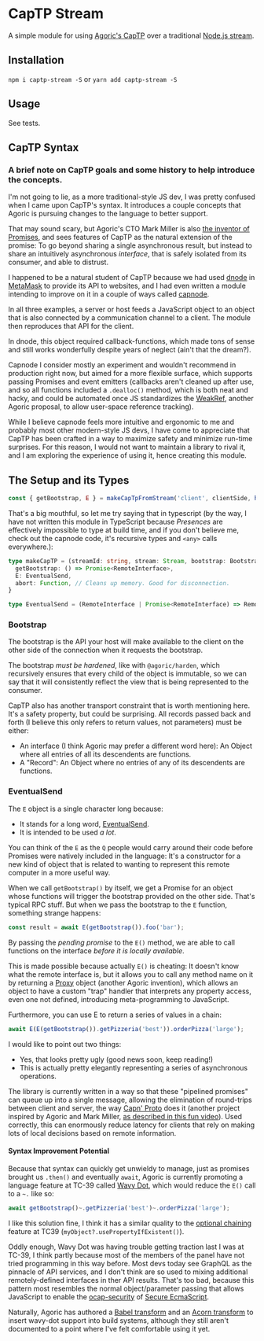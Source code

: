 # CapTP Stream

A simple module for using [Agoric's CapTP](https://github.com/Agoric/agoric-sdk/tree/master/packages/captp) over a traditional [Node.js stream](https://nodejs.org/api/stream.html#stream_stream).

## Installation

`npm i captp-stream -S`
or
`yarn add captp-stream -S`

## Usage

See tests.

## CapTP Syntax

### A brief note on CapTP goals and some history to help introduce the concepts.

I'm not going to lie, as a more traditional-style JS dev, I was pretty confused when I came upon CapTP's syntax. It introduces a couple concepts that Agoric is pursuing changes to the language to better support.

That may sound scary, but Agoric's CTO Mark Miller is also [the inventor of Promises](https://www.youtube.com/watch?v=24FzHoAVC10), and sees features of CapTP as the natural extension of the promise: To go beyond sharing a single asynchronous result, but instead to share an intuitively asynchronous _interface_, that is safely isolated from its consumer, and able to distrust.

I happened to be a natural student of CapTP because we had used [dnode](https://www.npmjs.com/package/dnode) in [MetaMask](https://metamask.io) to provide its API to websites, and I had even written a module intending to improve on it in a couple of ways called [capnode](https://www.npmjs.com/package/capnode).

In all three examples, a server or host feeds a JavaScript object to an object that is also connected by a communication channel to a client. The module then reproduces that API for the client.

In dnode, this object required callback-functions, which made tons of sense and still works wonderfully despite years of neglect (ain't that the dream?).

Capnode I consider mostly an experiment and wouldn't recommend in production right now, but aimed for a more flexible surface, which supports passing Promises and event emitters (callbacks aren't cleaned up after use, and so all functions included a `.dealloc()` method, which is both neat and hacky, and could be automated once JS standardizes the [WeakRef](https://github.com/tc39/proposal-weakrefs), another Agoric proposal, to allow user-space reference tracking).

While I believe capnode feels more intuitive and ergonomic to me and probably most other modern-style JS devs, I have come to appreciate that CapTP has been crafted in a way to maximize safety and minimize run-time surprises. For this reason, I would not want to maintain a library to rival it, and I am exploring the experience of using it, hence creating this module.

## The Setup and its Types

```javascript
const { getBootstrap, E } = makeCapTpFromStream('client', clientSide, harden({}));
```

That's a big mouthful, so let me try saying that in typescript (by the way, I have not written this module in TypeScript because _Presences_ are effectively impossible to type at build time, and if you don't believe me, check out the capnode code, it's recursive types and `<any>` calls everywhere.):

```typescript
type makeCapTP = (streamId: string, stream: Stream, bootstrap: Bootstrap) => {
  getBootstrap: () => Promise<RemoteInterface>,
  E: EventualSend,
  abort: Function, // Cleans up memory. Good for disconnection.
}

type EventualSend = (RemoteInterface | Promise<RemoteInterface) => RemoteInterface;
```

### Bootstrap

The bootstrap is the API your host will make available to the client on the other side of the connection when it requests the bootstrap.

The bootstrap _must be hardened_, like with `@agoric/harden`, which recursively ensures that every child of the object is immutable, so we can say that it will consistently reflect the view that is being represented to the consumer.

CapTP also has another transport constraint that is worth mentioning here. It's a safety property, but could be surprising. All records passed back and forth (I believe this only refers to return values, not parameters) must be either:

- An interface (I think Agoric may prefer a different word here): An Object where all entries of all its descendents are functions.
- A "Record": An Object where no entries of any of its descendents are functions.

### EventualSend

The `E` object is a single character long because:
- It stands for a long word, [EventualSend](https://github.com/tc39/proposal-eventual-send).
- It is intended to be used _a lot_.

You can think of the `E` as the `Q` people would carry around their code before Promises were natively included in the language: It's a constructor for a new kind of object that is related to wanting to represent this remote computer in a more useful way.

When we call `getBootstrap()` by itself, we get a Promise for an object whose functions will trigger the bootstrap provided on the other side. That's typical RPC stuff. But when we pass the bootstrap to the `E` function, something strange happens:

```javascript
const result = await E(getBootstrap()).foo('bar');
```

By passing the _pending promise_ to the `E()` method, we are able to call functions on the interface _before it is locally available_.

This is made possible because actually `E()` is cheating: It doesn't know what the remote interface is, but it allows you to call any method name on it by returning a [Proxy](https://developer.mozilla.org/en-US/docs/Web/JavaScript/Reference/Global_Objects/Proxy) object (another Agoric invention), which allows an object to have a custom "trap" handler that interprets any property access, even one not defined, introducing meta-programming to JavaScript.

Furthermore, you can use E to return a series of values in a chain:

```javascript
await E(E(getBootstrap()).getPizzeria('best')).orderPizza('large');
```

I would like to point out two things:
- Yes, that looks pretty ugly (good news soon, keep reading!)
- This is actually pretty elegantly representing a series of asynchronous operations.

The library is currently written in a way so that these "pipelined promises" can queue up into a single message, allowing the elimination of round-trips between client and server, the way [Capn' Proto](https://capnproto.org/) does it (another project inspired by Agoric and Mark Miller, [as described in this fun video](https://www.youtube.com/watch?v=acMsHx5XFbQ)). Used correctly, this can enormously reduce latency for clients that rely on making lots of local decisions based on remote information.

#### Syntax Improvement Potential

Because that syntax can quickly get unwieldy to manage, just as promises brought us `.then()` and eventually `await`, Agoric is currently promoting a language feature at TC-39 called [Wavy Dot](https://github.com/tc39/proposal-wavy-dot), which would reduce the `E()` call to a `~.` like so:

```javascript
await getBootstrap()~.getPizzeria('best')~.orderPizza('large');
```
I like this solution fine, I think it has a similar quality to the [optional chaining](https://github.com/tc39/proposal-optional-chaining) feature at TC39 (`myObject?.usePropertyIfExistent()`).

Oddly enough, Wavy Dot was having trouble getting traction last I was at TC-39, I think partly because most of the members of the panel have not tried programming in this way before. Most devs today see GraphQL as the pinnacle of API services, and I don't think are so used to mixing additional remotely-defined interfaces in ther API results. That's too bad, because this pattern most resembles the normal object/parameter passing that allows JavaScript to enable the [ocap-security](https://en.wikipedia.org/wiki/Object-capability_model) of [Secure EcmaScript](https://github.com/tc39/proposal-ses).

Naturally, Agoric has authored a [Babel transform](https://github.com/Agoric/agoric-sdk/blob/master/packages/transform-eventual-send/package.json) and an [Acorn transform](https://github.com/Agoric/agoric-sdk/tree/master/packages/acorn-eventual-send) to insert wavy-dot support into build systems, although they still aren't documented to a point where I've felt comfortable using it yet.

